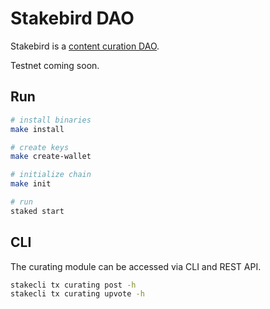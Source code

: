 # Stakebird DAO

Stakebird is a [content curation DAO](https://ethresear.ch/t/prediction-markets-for-content-curation-daos/1312).

Testnet coming soon.

## Run

```sh
# install binaries
make install

# create keys
make create-wallet

# initialize chain
make init

# run
staked start
```

## CLI
The curating module can be accessed via CLI and REST API.

```sh
stakecli tx curating post -h
stakecli tx curating upvote -h
```
